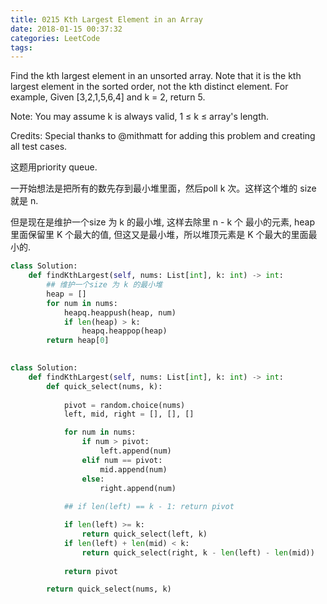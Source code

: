 ```yaml
---
title: 0215 Kth Largest Element in an Array
date: 2018-01-15 00:37:32
categories: LeetCode
tags:
---
```


Find the kth largest element in an unsorted array. Note that it is the kth largest element in the sorted order, not the kth distinct element.
For example,
Given [3,2,1,5,6,4] and k = 2, return 5.

Note: 
You may assume k is always valid, 1 ≤ k ≤ array's length.

Credits:
Special thanks to @mithmatt for adding this problem and creating all test cases.

这题用priority queue.

一开始想法是把所有的数先存到最小堆里面，然后poll k 次。这样这个堆的 size 就是 n.

但是现在是维护一个size 为 k 的最小堆, 这样去除里 n - k 个 最小的元素, heap 里面保留里 K 个最大的值, 但这又是最小堆，所以堆顶元素是 K 个最大的里面最小的.


```python
class Solution:
    def findKthLargest(self, nums: List[int], k: int) -> int:
        ## 维护一个size 为 k 的最小堆
        heap = []
        for num in nums:
            heapq.heappush(heap, num)
            if len(heap) > k:
                heapq.heappop(heap)
        return heap[0]
        
```

```python
class Solution:
    def findKthLargest(self, nums: List[int], k: int) -> int:
        def quick_select(nums, k):
            
            pivot = random.choice(nums)
            left, mid, right = [], [], []

            for num in nums:
                if num > pivot:
                    left.append(num)
                elif num == pivot:
                    mid.append(num)
                else:
                    right.append(num)
                
            ## if len(left) == k - 1: return pivot

            if len(left) >= k:
                return quick_select(left, k)
            if len(left) + len(mid) < k:
                return quick_select(right, k - len(left) - len(mid))
                
            return pivot

        return quick_select(nums, k)
```

